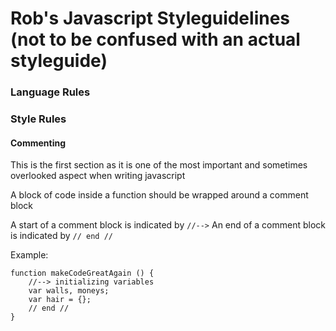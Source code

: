 # Rob's Javascript Styleguidelines (not to be confused with an actual styleguide)

### Language Rules

### Style Rules

#### Commenting
This is the first section as it is one of the most important and sometimes overlooked aspect when writing javascript

A block of code inside a function should be wrapped around a comment block

A start of a comment block is indicated by `//-->` 
An end of a comment block is indicated by `// end //`

Example: 
```
function makeCodeGreatAgain () {
	//--> initializing variables
	var walls, moneys;
	var hair = {};
	// end //
}
```
